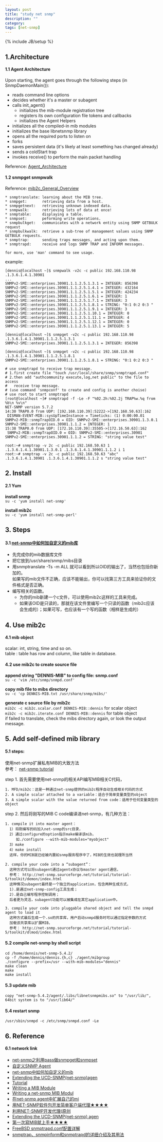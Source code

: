 ```yaml
---
layout: post
title: "study net snmp"
description: ""
category: 
tags: [net-snmp]
---
```

{% include JB/setup %}
## 1.Architecture
#### 1.1 Agent Architecture
Upon starting, the agent goes through the following steps (in SnmpDaemonMain()):

* reads command line options
* decides whether it's a master or subagent
* calls init_agent()
  + initializes the mib-module registration tree
  + registers its own configuration file tokens and callbacks
  + initializes the Agent Helpers 
* initializes all the compiled-in mib modules
* initializes the base libnetsnmp library
* opens all the required ports to listen on
* forks
* saves persistent data (it's likely at least something has changed already)
* sends a coldStart trap
* invokes receive() to perform the main packet handling 

Reference: [Agent_Architecture](http://www.net-snmp.org/wiki/index.php/Agent_Architecture)

####  1.2 snmpget snmpwalk
Reference: [mib2c_General_Overview](http://www.net-snmp.org/wiki/index.php/TUT:mib2c_General_Overview)

	* snmptranslate: learning about the MIB tree.
	* snmpget:       retrieving data from a host.
	* snmpgetnext:   retrieving unknown indexed data.
	* snmpwalk:      retrieving lots of data at once!
	* snmptable:     displaying a table.
	* snmpset:       peforming write operations.
	* snmpbulkget:   communicates with a network entity using SNMP GETBULK request
	* snmpbulkwalk:  retrieve a sub-tree of management values using SNMP GETBULK requests.
	* snmptrap:      sending traps messages, and acting upon them.
    * snmptrapd:     receive and logs SNMP TRAP and INFORM messages.  

	for more, use 'man' command to see usage.

example: 

	[dennis@localhost ~]$ snmpwalk -v2c -c public 192.168.110.98 .1.3.6.1.4.1.30901
	...
	SNMPv2-SMI::enterprises.30901.1.1.2.5.1.3.1 = INTEGER: 856398
	SNMPv2-SMI::enterprises.30901.1.1.2.5.1.4.1 = INTEGER: 432164
	SNMPv2-SMI::enterprises.30901.1.1.2.5.1.5.1 = INTEGER: 424234
	SNMPv2-SMI::enterprises.30901.1.1.2.5.1.6.1 = INTEGER: 1
	SNMPv2-SMI::enterprises.30901.1.1.2.5.1.7.1 = INTEGER: 3
	SNMPv2-SMI::enterprises.30901.1.1.2.5.1.8.1 = STRING: "0:1 0:2 0:3 "
	SNMPv2-SMI::enterprises.30901.1.1.2.5.1.9.1 = INTEGER: 3
	SNMPv2-SMI::enterprises.30901.1.1.2.5.1.10.1 = INTEGER: 0
	SNMPv2-SMI::enterprises.30901.1.1.2.5.1.11.1 = INTEGER: 4
	SNMPv2-SMI::enterprises.30901.1.1.2.5.1.12.1 = INTEGER: 0
	SNMPv2-SMI::enterprises.30901.1.1.2.5.1.13.1 = INTEGER: 5

	[dennis@localhost ~]$ snmpget -v2c -c public 192.168.110.98 .1.3.6.1.4.1.30901.1.1.2.5.1.3.1
	SNMPv2-SMI::enterprises.30901.1.1.2.5.1.3.1 = INTEGER: 856398

	[dennis@localhost ~]$ snmpget -v2c -c public 192.168.110.98 .1.3.6.1.4.1.30901.1.1.2.5.1.8.1
	SNMPv2-SMI::enterprises.30901.1.1.2.5.1.8.1 = STRING: "0:1 0:2 0:3 "

	# use snmptrapd to receive trap message.
	# 1.first create file "touch /usr/local/share/snmp/snmptrapd.conf" 
	# 2.then add "authcommunity execute,log,net public" to the file to access 
	#   receive trap message.
	# (use command 'snmpconf' to create and config is another choise)
	# use root to start snmptrapd 
	[root@localhost ~]# snmptrapd -f -Le -F "%02.2h:%02.2j TRAP%w.%q from %b\n %v\n"
	NET-SNMP version 5.7.2
	14:30 TRAP0.0 from UDP: [192.168.110.39]:52222->[192.168.50.63]:162
	 DISMAN-EVENT-MIB::sysUpTimeInstance = Timeticks: (1) 0:00:00.01	SNMPv2-MIB::snmpTrapOID.0 = OID: SNMPv2-SMI::enterprises.30901.1.3.0.1	SNMPv2-SMI::enterprises.30901.1.1.2 = INTEGER: 1
	15:38 TRAP0.0 from UDP: [172.16.110.39]:35505->[172.16.50.63]:162
	 SNMPv2-MIB::snmpTrapOID.0 = OID: SNMPv2-SMI::enterprises.30901	SNMPv2-SMI::enterprises.30901.1.1.2 = STRING: "string value test"	

	root:~# snmptrap -v 2c -c public 192.168.50.63 1 .1.3.6.1.4.1.30901.1.3.0.1 .1.3.6.1.4.1.30901.1.1.2 i 1
	root:~# snmptrap -v 2c -c public 192.168.50.63 "abc" .1.3.6.1.4.1.30901 .1.3.6.1.4.1.30901.1.1.2 s "string value test"


## 2. Install
####  2.1 Yum 
__install snmp__  
`su -c 'yum install net-snmp'`

__install mib2c__  
`su -c 'yum install net-snmp-perl'`

## 3. Steps
####  3.1 [net-snmp中如何加自定义的mib库](http://bbs.csdn.net/topics/300080590)
* 先完成你的mib数据库文件
* 把它放到/usr/share/snmp/mibs目录
* 用snmptranslate -Ts -m ALL 就可以看到所以OID的输出了，当然也包括你新加的。  
  如果写的mib文件不正确，应该不能输出，你可以找第三方工具来验证你的文件格式是否正确。
* 编写相关的函数。
  + 为你的mib新建一个c文件，可以使用mib2c这样的工具来完成。
  + 如果该OID是只读的，那就在该文件里编写一个只读的函数（mib2c应该会生成的）；如果可写，也应该有一个写的函数（相样是生成的）

## 4. Use mib2c
####  4.1 mib object
scalar: int,  string,  time and so on.  
table : table has row and column, like table in database.  

####  4.2 use mib2c to create source file
__append string "DENNIS-MIB" to config file: snmp.conf__   
`su -c 'vim /etc/snmp/snmpd.conf'`  

__copy mib file to mibs directory__  
`su -c 'cp DENNIS-MIB.txt /usr/share/snmp/mibs/'`  

__generate c source file by mib2c__  
`mib2c -c mib2c.scalar.conf DENNIS-MIB::dennis`  for scalar object  
`mib2c -c mib2c.iterate.conf DENNIS-MIB::dennis` for table  object   
if failed to translate, check the mibs directory again, or look the output message.

## 5. Add self-defined mib library
####  5.1 steps:
使用net-snmp扩展私有MIB的大致方法  
参考： [net-snmp tutorial](http://net-snmp.sourceforge.net/tutorial/tutorial-5/toolkit/mib_module/index.html)

step 1. 首先需要使用net-snmp的相关API编写MIB相关C代码，

	1. MFD/mib2c：这是一种通过net-snmp提供的mib2c程序自动生成相关代码的方式
	2. A simple scalar attached to a variable：适合于简单变量类型的object
	3. A simple scalar with the value returned from code：适用于任何变量类型的object

step 2. 然后将刚写的MIB C code编译进net-snmp，有几种方法：

	1. compile it into master agent：
	  1）将刚编写的码加入net-snmp的src目录，
	  2）通过configure的option指示make编译该mib，
	     如./configure --with-mib-modules="myobject" 
	  3）make
	  4）make install
      这样，你的MIB就已经被内置如snmp服务程序中了，MIB的生效也就理所当然

	2. compile your code into a “subagent”：
	  这种方式可以将subagent通过agentx协议与master agent通信，
	  参考： http://net-snmp.sourceforge.net/tutorial/tutorial-5/toolkit/demon/index.html
	  这种情况subagent最终是一个独立的application，包含两种生成方式，
	  1).是通过net-snmp-config工具生成；
	  2).是自己编写程序控制调用；
	  后者更为灵活，subagent功能可以被集成在其它application中。

	3. compile your code into pluggable shared object and tell the snmpd agent to load it
      这种方式最后生成一个.so的共享库，用户启动snmpd服务时可以通过指定参数的方式
	  加载该共享库以扩展MIB，
      参考： http://net-snmp.sourceforge.net/tutorial/tutorial-5/toolkit/dlmod/index.html 

####  5.2 compile net-snmp by shell script
	cd /home/dennis/net-snmp-5.4.2/
	cp -f /home/dennis/dennis.{h,c} ./agent/mibgroup
	./configure --prefix=/usr --with-mib-modules="dennis"
	make clean
	make
	make install
 
####  5.3 update mib
	copy "net-snmp-5.4.2/agent/.libs/libnetsnmpmibs.so" to "/usr/lib/",  
	64bit system is to "/usr/lib64/"

####  5.4 restart snmp
	/usr/sbin/snmpd -c /etc/snmp/snmpd.conf -Le

## 6. Reference
####  6.1 network link
* [net-snmp之利用pass做snmpget和snmpset](http://imxie.net/2011/07/use_pass_for_snmp_get_and_set.htm)
* [自定义SNMP Agent](http://www.linuxfly.org/post/556/)
* [net-snmp中如何加自定义的mib](http://bbs.csdn.net/topics/300080590)
* [Extending the UCD-SNMP(net-snmp)agen](http://blog.csdn.net/linyt/article/details/2842244)
* [Tutorial](http://www.net-snmp.org/wiki/index.php/Tutorials)
* [Writing a MIB Module](http://www.net-snmp.org/wiki/index.php/TUT:Writing_a_MIB_Module)
* [Writing a net-snmp MIB Modul](http://net-snmp.sourceforge.net/tutorial/tutorial-5/toolkit/mib_module/index.html)
* [在net-snmp agent中扩展自己的mi](http://blog.csdn.net/bearfig/article/details/2080421)
* [用NET-SNMP软件包开发简单客户端代理★★★★](http://bibu.bokee.com/inc/net_snmp_doc.htm)
* [利用NET-SNMP开发代理(原创](http://bibu.bokee.com/inc/net_snmp_doc.htm#_Toc116812027)
* [Extending the UCD-SNMP(net-snmp) agen](http://blog.csdn.net/linyt/article/details/2842244)
* [第一次寫MIB就上手★★★★](http://www.tonylin.idv.tw/dokuwiki/doku.php/snmp:snmp:mibhelloworld)
* [FreeBSD snmptrapd.conf配置详解](http://blog.csdn.net/dumeifang/article/details/4201860)
* [snmptrap、snmpinform和snmptrapd的详细介绍及其用法](http://velep.com/archives/585.html)

